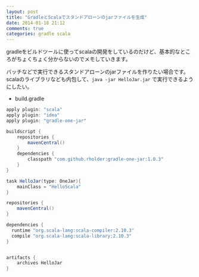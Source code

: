 ```yaml
---
layout: post
title: "GradleとScalaでスタンドアローンのjarファイルを生成"
date: 2014-01-18 21:12
comments: true
categories: gradle scala
---
```


gradleをビルドツールに使ってscalaの開発をしているのだけど、基本的なところがちょくちょく分からないのでメモしていきます。

バッチなどで実行できるスタンドアローンのjarファイルを作りたい場合です。scalaのライブラリなども内包して、`java -jar HelloJar.jar` で実行できるようにしたい。

* build.gradle

``` groovy
apply plugin: "scala"
apply plugin: "idea"
apply plugin: "gradle-one-jar"

buildscript {
    repositories {
        mavenCentral()
    }
    dependencies {
        classpath "com.github.rholder:gradle-one-jar:1.0.3"
    }
}

task HelloJar(type: OneJar){
    mainClass = "HelloScala"
}

repositories {
    mavenCentral()
}

dependencies {
  runtime "org.scala-lang:scala-compiler:2.10.3"
  compile "org.scala-lang:scala-library:2.10.3"
}


artifacts {
    archives HelloJar
}

```

